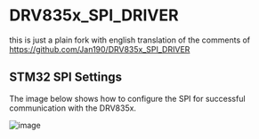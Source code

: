 # DRV835x_SPI_DRIVER
this is just a plain fork with english translation of the comments of https://github.com/Jan190/DRV835x_SPI_DRIVER

## STM32 SPI Settings

The image below shows how to configure the SPI for successful communication with the DRV835x.

![image](https://github.com/user-attachments/assets/4437505f-7dc8-4d60-bf8d-432a15828367)

